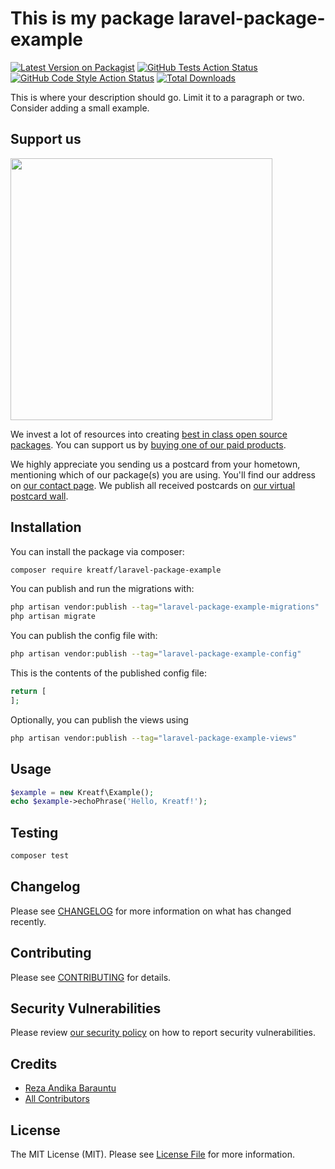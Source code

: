 # This is my package laravel-package-example

[![Latest Version on Packagist](https://img.shields.io/packagist/v/kreatf/laravel-package-example.svg?style=flat-square)](https://packagist.org/packages/kreatf/laravel-package-example)
[![GitHub Tests Action Status](https://img.shields.io/github/actions/workflow/status/kreatf/laravel-package-example/run-tests.yml?branch=main&label=tests&style=flat-square)](https://github.com/kreatf/laravel-package-example/actions?query=workflow%3Arun-tests+branch%3Amain)
[![GitHub Code Style Action Status](https://img.shields.io/github/actions/workflow/status/kreatf/laravel-package-example/fix-php-code-style-issues.yml?branch=main&label=code%20style&style=flat-square)](https://github.com/kreatf/laravel-package-example/actions?query=workflow%3A"Fix+PHP+code+style+issues"+branch%3Amain)
[![Total Downloads](https://img.shields.io/packagist/dt/kreatf/laravel-package-example.svg?style=flat-square)](https://packagist.org/packages/kreatf/laravel-package-example)

This is where your description should go. Limit it to a paragraph or two. Consider adding a small example.

## Support us

[<img src="https://github-ads.s3.eu-central-1.amazonaws.com/laravel-package-example.jpg?t=1" width="419px" />](https://spatie.be/github-ad-click/laravel-package-example)

We invest a lot of resources into creating [best in class open source packages](https://spatie.be/open-source). You can support us by [buying one of our paid products](https://spatie.be/open-source/support-us).

We highly appreciate you sending us a postcard from your hometown, mentioning which of our package(s) you are using. You'll find our address on [our contact page](https://spatie.be/about-us). We publish all received postcards on [our virtual postcard wall](https://spatie.be/open-source/postcards).

## Installation

You can install the package via composer:

```bash
composer require kreatf/laravel-package-example
```

You can publish and run the migrations with:

```bash
php artisan vendor:publish --tag="laravel-package-example-migrations"
php artisan migrate
```

You can publish the config file with:

```bash
php artisan vendor:publish --tag="laravel-package-example-config"
```

This is the contents of the published config file:

```php
return [
];
```

Optionally, you can publish the views using

```bash
php artisan vendor:publish --tag="laravel-package-example-views"
```

## Usage

```php
$example = new Kreatf\Example();
echo $example->echoPhrase('Hello, Kreatf!');
```

## Testing

```bash
composer test
```

## Changelog

Please see [CHANGELOG](CHANGELOG.md) for more information on what has changed recently.

## Contributing

Please see [CONTRIBUTING](CONTRIBUTING.md) for details.

## Security Vulnerabilities

Please review [our security policy](../../security/policy) on how to report security vulnerabilities.

## Credits

- [Reza Andika Barauntu](https://github.com/rezabrnt)
- [All Contributors](../../contributors)

## License

The MIT License (MIT). Please see [License File](LICENSE.md) for more information.
